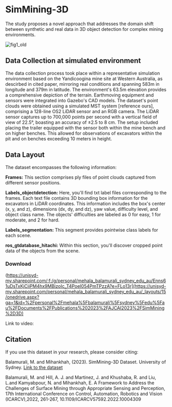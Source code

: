 # SimMining-3D
The study proposes a novel approach that addresses the domain shift between synthetic and real data in 3D object detection for complex mining environments. 

![fig1_old](https://github.com/MehalaBala/SimMining_3D/assets/141080983/42679d13-30f4-4b25-80ed-a73bb4e5b9b7)


## Data Collection at simulated environment

The data collection process took place within a representative simulation environment based on the Yandicoogina mine site at Western Australia, as descirbed in cited paper, mirroring real conditions and spanning 583m in longitude and 379m in latitude. The environment's 63.5m elevation provides a comprehensive depiction of the terrain. Earthmoving equipment and sensors were integrated into Gazebo's CAD models.
The dataset's point clouds were obtained using a simulated MST system [reference ours], comprising a 128-line OS2 LiDAR sensor and an RGB camera. The LiDAR sensor captures up to 700,000 points per second with a vertical field of view of 22.5°, boasting an accuracy of ±2.5 to 8 cm. 
The setup included placing the trailer equipped with the sensor both within the mine bench and on higher benches. This allowed for observations of excavators within the pit and on benches exceeding 10 meters in height.

## Data Layout
The dataset encompasses the following information:

**Frames:** This section comprises ply files of point clouds captured from different sensor positions.

**Labels_objectdetection:** Here, you'll find txt label files corresponding to the frames. Each text file contains 3D bounding box information for the excavators in LiDAR coordinates. This information includes the box's center (x, y, and z), dimensions (dx, dy, and dz), yaw value, difficulty level, and object class name. The objects' difficulties are labeled as 0 for easy, 1 for moderate, and 2 for hard.

**Labels_segmentation:** This segment provides pointwise class labels for each scene.

**ros_gtdatabase_hitachi:** Within this section, you'll discover cropped point data of the objects from the scene.

### Download
(https://unisyd-my.sharepoint.com/:f:/g/personal/mehala_balamurali_sydney_edu_au/Enns61uDsTxKjCiiPM4hx9MBizoIc_T4PoeI054PmTPzzA?e=FLo13r](https://unisyd-my.sharepoint.com/personal/mehala_balamurali_sydney_edu_au/_layouts/15/onedrive.aspx?ga=1&id=%2Fpersonal%2Fmehala%5Fbalamurali%5Fsydney%5Fedu%5Fau%2FDocuments%2FPublications%202023%2FAJCAI2023%2FSimMining%2D3D)

Link to video: 


## Citation
If you use this dataset in your research, please consider citing:

Balamurali, M. and Mihankhah, (2023). SimMining-3D Dataset. University of Sydney. [Link to the dataset]([https://unisyd-my.sharepoint.com/:f:/g/personal/mehala_balamurali_sydney_edu_au/EuHRMzbkDShGpYv6gV3dgcIB7ZXZKb_0EvUMPU7orcbojw?e=Fox0FY](https://unisyd-my.sharepoint.com/:f:/g/personal/mehala_balamurali_sydney_edu_au/Enns61uDsTxKjCiiPM4hx9MBizoIc_T4PoeI054PmTPzzA?e=FLo13r))

Balamurali, M. and Hill, A. J. and Martinez, J. and Khushaba, R. and Liu, L.and Kamyabpour, N. and Mihankhah, E. A Framework to Address the Challenges of Surface Mining through Appropriate Sensing and Perception, 17th International Conference on Control, Automation, Robotics and Vision (ICARCV),2022, 261-267, 10.1109/ICARCV57592.2022.10004309

